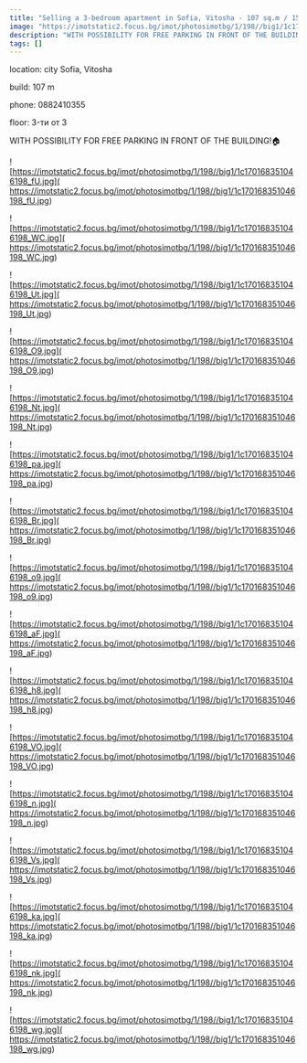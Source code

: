 ```yaml
---
title: "Selling a 3-bedroom apartment in Sofia, Vitosha - 107 sq.m / 159,990 EUR :: imot.bg Ad."
image: "https://imotstatic2.focus.bg/imot/photosimotbg/1/198//big1/1c170168351046198_fa.jpg"
description: "WITH POSSIBILITY FOR FREE PARKING IN FRONT OF THE BUILDING!🏠"
tags: []
---
```


location: city Sofia, Vitosha

build: 107 m

phone: 0882410355

floor: 3-ти от 3

WITH POSSIBILITY FOR FREE PARKING IN FRONT OF THE BUILDING!🏠


![https://imotstatic2.focus.bg/imot/photosimotbg/1/198//big1/1c170168351046198_fU.jpg]( https://imotstatic2.focus.bg/imot/photosimotbg/1/198//big1/1c170168351046198_fU.jpg)


![https://imotstatic2.focus.bg/imot/photosimotbg/1/198//big1/1c170168351046198_WC.jpg]( https://imotstatic2.focus.bg/imot/photosimotbg/1/198//big1/1c170168351046198_WC.jpg)


![https://imotstatic2.focus.bg/imot/photosimotbg/1/198//big1/1c170168351046198_Ut.jpg]( https://imotstatic2.focus.bg/imot/photosimotbg/1/198//big1/1c170168351046198_Ut.jpg)


![https://imotstatic2.focus.bg/imot/photosimotbg/1/198//big1/1c170168351046198_O9.jpg]( https://imotstatic2.focus.bg/imot/photosimotbg/1/198//big1/1c170168351046198_O9.jpg)


![https://imotstatic2.focus.bg/imot/photosimotbg/1/198//big1/1c170168351046198_Nt.jpg]( https://imotstatic2.focus.bg/imot/photosimotbg/1/198//big1/1c170168351046198_Nt.jpg)


![https://imotstatic2.focus.bg/imot/photosimotbg/1/198//big1/1c170168351046198_pa.jpg]( https://imotstatic2.focus.bg/imot/photosimotbg/1/198//big1/1c170168351046198_pa.jpg)


![https://imotstatic2.focus.bg/imot/photosimotbg/1/198//big1/1c170168351046198_Br.jpg]( https://imotstatic2.focus.bg/imot/photosimotbg/1/198//big1/1c170168351046198_Br.jpg)


![https://imotstatic2.focus.bg/imot/photosimotbg/1/198//big1/1c170168351046198_o9.jpg]( https://imotstatic2.focus.bg/imot/photosimotbg/1/198//big1/1c170168351046198_o9.jpg)


![https://imotstatic2.focus.bg/imot/photosimotbg/1/198//big1/1c170168351046198_aF.jpg]( https://imotstatic2.focus.bg/imot/photosimotbg/1/198//big1/1c170168351046198_aF.jpg)


![https://imotstatic2.focus.bg/imot/photosimotbg/1/198//big1/1c170168351046198_h8.jpg]( https://imotstatic2.focus.bg/imot/photosimotbg/1/198//big1/1c170168351046198_h8.jpg)


![https://imotstatic2.focus.bg/imot/photosimotbg/1/198//big1/1c170168351046198_VO.jpg]( https://imotstatic2.focus.bg/imot/photosimotbg/1/198//big1/1c170168351046198_VO.jpg)


![https://imotstatic2.focus.bg/imot/photosimotbg/1/198//big1/1c170168351046198_n.jpg]( https://imotstatic2.focus.bg/imot/photosimotbg/1/198//big1/1c170168351046198_n.jpg)


![https://imotstatic2.focus.bg/imot/photosimotbg/1/198//big1/1c170168351046198_Vs.jpg]( https://imotstatic2.focus.bg/imot/photosimotbg/1/198//big1/1c170168351046198_Vs.jpg)


![https://imotstatic2.focus.bg/imot/photosimotbg/1/198//big1/1c170168351046198_ka.jpg]( https://imotstatic2.focus.bg/imot/photosimotbg/1/198//big1/1c170168351046198_ka.jpg)


![https://imotstatic2.focus.bg/imot/photosimotbg/1/198//big1/1c170168351046198_nk.jpg]( https://imotstatic2.focus.bg/imot/photosimotbg/1/198//big1/1c170168351046198_nk.jpg)


![https://imotstatic2.focus.bg/imot/photosimotbg/1/198//big1/1c170168351046198_wg.jpg]( https://imotstatic2.focus.bg/imot/photosimotbg/1/198//big1/1c170168351046198_wg.jpg)


